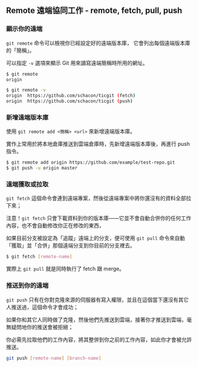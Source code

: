 ## Remote 遠端協同工作 - remote, fetch, pull, push

### 顯示你的遠端

`git remote` 命令可以檢視你已經設定好的遠端版本庫， 它會列出每個遠端版本庫的「簡稱」。

可以指定 `-v` 選項來顯示 Git 用來讀寫遠端簡稱時所用的網址。

```bash
$ git remote
origin

$ git remote -v
origin	https://github.com/schacon/ticgit (fetch)
origin	https://github.com/schacon/ticgit (push)
```

### 新增遠端版本庫

使用 `git remote add <簡稱> <url>` 來新增遠端版本庫。

實作上常用於將本地倉庫推送到雲端倉庫時，先新增遠端版本庫後，再進行 push 指令。

```bash
$ git remote add origin https://github.com/example/test-repo.git
$ git push -u origin master
```


### 遠端獲取或拉取

`git fetch` 這個命令會連到遠端專案，然後從遠端專案中將你還沒有的資料全部拉下來；

注意！`git fetch` 只會下載資料到你的版本庫——它並不會自動合併你的任何工作內容，也不會自動修改你正在修改的東西，

如果目前分支被設定為「追蹤」遠端上的分支，便可使用 `git pull` 命令來自動「獲取」並「合併」那個遠端分支到你目前的分支裡去。

```bash
$ git fetch [remote-name]
```

實際上 `git pull` 就是同時執行了 fetch 跟 merge。


### 推送到你的遠端

`git push` 只有在你對克隆來源的伺服器有寫入權限，並且在這個當下還沒有其它人推送過，這個命令才會成功；

如果你和其它人同時做了克隆，然後他們先推送到雲端，接著你才推送到雲端，毫無疑問地你的推送會被拒絕；

你必需先拉取他們的工作內容，將其整併到你之前的工作內容，如此你才會被允許推送。

```bash
git push [remote-name] [branch-name]
```